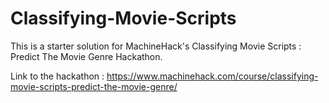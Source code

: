 # Classifying-Movie-Scripts

This is a starter solution for MachineHack's Classifying Movie Scripts : Predict The Movie Genre Hackathon.


Link to the hackathon : https://www.machinehack.com/course/classifying-movie-scripts-predict-the-movie-genre/
